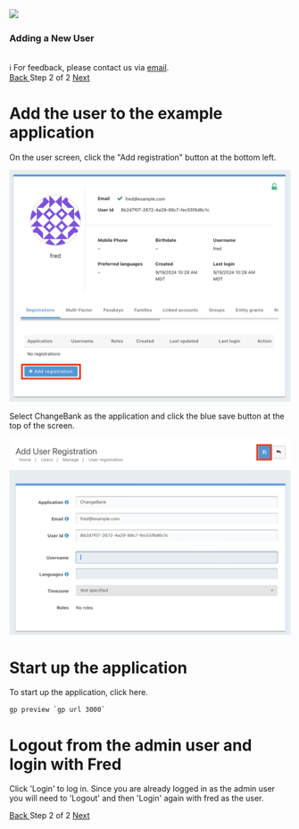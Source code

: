<!-- TOP -->
<div class="top">
  <img src="https://cdn.prod.website-files.com/617b1b1f42c1da41aeae3413/6573599a9ea8c6ccef655afd_primary-logo.png" width=200/>
  <div class="scenario-title-section">
    <span class="scenario-title"><h3>Adding a New User</h3></span>
    <br />
    <span class="scenario-subtitle">ℹ️ For feedback, please contact us via <a href="mailto:kirsten.hunter@fusionauth.io">email</a>.</span>
  </div>
</div>

<!-- NAVIGATION -->
<div id="navigation-top" class="navigation-top">
 <a href='command:katapod.loadPage?[{"step":"step1-web"}]' 
   class="btn btn-dark navigation-top-left">Back
 </a>
<span class="step-count"> Step 2 of 2</span>
 <a href='command:katapod.loadPage?[{"step":"finish"}]' 
    class="btn btn-dark navigation-top-right">Next
  </a>
</div>

<!-- CONTENT -->
# Add the user to the example application

On the user screen, click the "Add registration" button at the bottom left.

![User screen](/img/user-screen.png)

Select ChangeBank as the application and click the blue save button at the top of the screen.

![User registration](/img/add-user-registration.png)

# Start up the application

To start up the application, click here.

```
gp preview `gp url 3000`
```

# Logout from the admin user and login with Fred

Click 'Login' to log in.  Since you are already logged in as the admin user you will need to 'Logout' and then 'Login' again with fred as the user.

<!-- NAVIGATION -->
<div id="navigation-top" class="navigation-top">
 <a href='command:katapod.loadPage?[{"step":"step1-web"}]' 
   class="btn btn-dark navigation-top-left">Back
 </a>
<span class="step-count"> Step 2 of 2</span>
 <a href='command:katapod.loadPage?[{"step":"finish"}]' 
    class="btn btn-dark navigation-top-right">Next
  </a>
</div>


